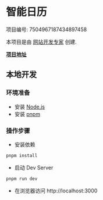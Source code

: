 # 智能日历

项目编号: 7504967187434897458

本项目是由 [网站开发专家](https://space.coze.cn/) 创建.

[**项目地址**](https://space.coze.cn/task/7504967187434897458)

## 本地开发

### 环境准备

- 安装 [Node.js](https://nodejs.org/en)
- 安装 [pnpm](https://pnpm.io/installation)

### 操作步骤

- 安装依赖

```sh
pnpm install
```

- 启动 Dev Server

```sh
pnpm run dev
```

- 在浏览器访问 http://localhost:3000

